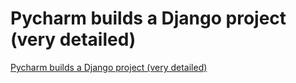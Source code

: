 # Pycharm builds a Django project (very detailed)
[Pycharm builds a Django project (very detailed)](https://aiwithcloud.com/2022/09/16/pycharm_builds_a_django_project_very_detailed/)